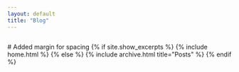 ```yaml
---
layout: default
title: "Blog"
---
```

<div>
  <div style="margin-top: 2em;"> # Added margin for spacing
    {% if site.show_excerpts %}
      {% include home.html %}
    {% else %}
      {% include archive.html title="Posts" %}
    {% endif %}
  </div>
</div>
